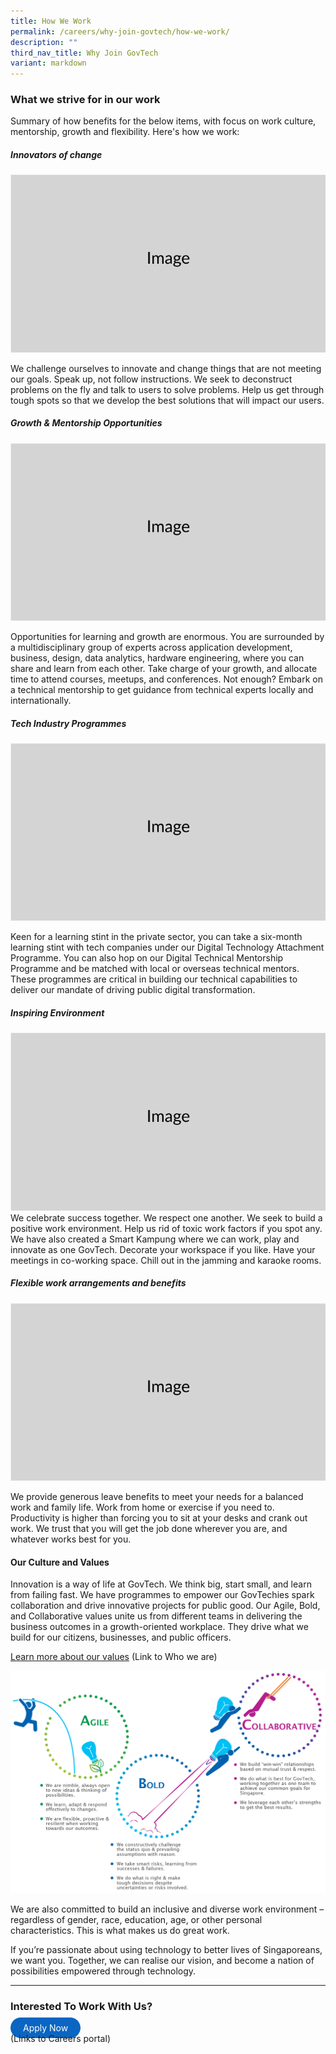 ```yaml
---
title: How We Work
permalink: /careers/why-join-govtech/how-we-work/
description: ""
third_nav_title: Why Join GovTech
variant: markdown
---
```

### What we strive for in our work
Summary of how benefits for the below items, with focus on work culture, mentorship, growth and flexibility. Here's how we work:

##### Innovators of change
![](/images/Placeholders/Screenshot_2023_11_10_at_9_56_05_AM.png)

We challenge ourselves to innovate and change things that are not meeting our goals. Speak up, not follow instructions. We seek to deconstruct problems on the fly and talk to users to solve problems. Help us get through tough spots so that we develop the best solutions that will impact our users.

 #####  Growth &amp; Mentorship Opportunities
![](/images/Placeholders/Screenshot_2023_11_10_at_9_56_05_AM.png)

Opportunities for learning and growth are enormous. You are surrounded by a multidisciplinary group of experts across application development, business, design, data analytics, hardware engineering, where you can share and learn from each other. Take charge of your growth, and allocate time to attend courses, meetups, and conferences. Not enough? Embark on a technical mentorship to get guidance from technical experts locally and internationally.

##### Tech Industry Programmes
![](/images/Placeholders/Screenshot_2023_11_10_at_9_56_05_AM.png)

Keen for a learning stint in the private sector, you can take a six-month learning stint with tech companies under our Digital Technology Attachment Programme. You can also hop on our Digital Technical Mentorship Programme and be matched with local or overseas technical mentors. These programmes are critical in building our technical capabilities to deliver our mandate of driving public digital transformation. 

##### Inspiring Environment
![](/images/Placeholders/Screenshot_2023_11_10_at_9_56_05_AM.png)
We celebrate success together. We respect one another. We seek to build a positive work environment. Help us rid of toxic work factors if you spot any. We have also created a Smart Kampung where we can work, play and innovate as one GovTech. Decorate your workspace if you like. Have your meetings in co-working space. Chill out in the jamming and karaoke rooms.

##### Flexible work arrangements and benefits
![](/images/Placeholders/Screenshot_2023_11_10_at_9_56_05_AM.png)

We provide generous leave benefits to meet your needs for a balanced work and family life. Work from home or exercise if you need to. Productivity is higher than forcing you to sit at your desks and crank out work. We trust that you will get the job done wherever you are, and whatever works best for you.

#### Our Culture and Values

Innovation is a way of life at GovTech.  We think big, start small, and learn from failing fast.  We have programmes to empower our GovTechies spark collaboration and drive innovative projects for public good.
Our Agile, Bold, and Collaborative values unite us from different teams in delivering the business outcomes in a growth-oriented workplace.  They drive what we build for our citizens, businesses, and public officers.

[Learn more about our values](/who-we-are) (Link to Who we are)

![Why GovTech - Agile Bold Collaborative](/images/careers/why-govtech-abc.png)

We are also committed to build an inclusive and diverse work environment – regardless of gender, race, education, age, or other personal characteristics.  This is what makes us do great work.

If you’re passionate about using technology to better lives of Singaporeans, we want you. Together, we can realise our vision, and become a nation of possibilities empowered through technology.

---

### Interested To Work With Us?
<a href="https://go.gov.sg/govtechcareers" target="_blank" style="background-color: #0A66C2; color: white; text-decoration: none; border-radius: 100px; padding-left: 20px; padding-right: 20px; padding-top:8px; padding-bottom:8px">Apply Now</a>
<br>(Links to Careers portal)